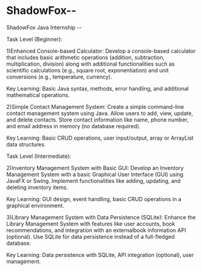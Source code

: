 # ShadowFox--
ShadowFox Java Internship --

Task Level (Beginner): 

1)Enhanced Console-based Calculator:
Develop a console-based calculator that includes basic arithmetic operations (addition, subtraction, multiplication, division) along with additional functionalities such as scientific calculations (e.g., square root, exponentiation) and unit conversions (e.g., temperature, currency).

Key Learning: Basic Java syntax, methods, error handling, and additional mathematical operations.

2)Simple Contact Management System:
Create a simple command-line contact management system using Java. Allow users to add, view, update, and delete contacts. Store contact information like name, phone number, and email address in memory (no database required).

Key Learning: Basic CRUD operations, user input/output, array or ArrayList data structures.

Task Level (Intermediate): 

2)Inventory Management System with Basic GUI:
Develop an Inventory Management System with a basic Graphical User Interface (GUI) using JavaFX or Swing. Implement functionalities like adding, updating, and deleting inventory items.

Key Learning: GUI design, event handling, basic CRUD operations in a graphical environment.

3)Library Management System with Data Persistence (SQLite): Enhance the Library Management System with features like user accounts, book recommendations, and integration with an externalbook information API (optional). Use SQLite for data persistence
instead of a full-fledged database.

Key Learning: Data persistence with SQLite, API integration (optional), user management.
